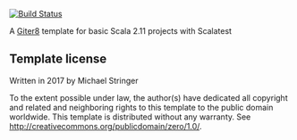 [![Build Status](https://travis-ci.org/stringbean/scala-simple.g8.svg?branch=master)](https://travis-ci.org/stringbean/scala-simple.g8)

A [Giter8][g8] template for basic Scala 2.11 projects with Scalatest

Template license
----------------
Written in 2017 by Michael Stringer

To the extent possible under law, the author(s) have dedicated all copyright and related
and neighboring rights to this template to the public domain worldwide.
This template is distributed without any warranty. See <http://creativecommons.org/publicdomain/zero/1.0/>.

[g8]: http://www.foundweekends.org/giter8/
